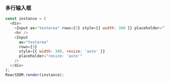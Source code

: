 ### 多行输入框

<!--start-code-->

```js
const instance = (
  <div>
    <Input as="textarea" rows={3} style={{ width: 300 }} placeholder="Textarea" />
    <hr />
    <Input
      as="textarea"
      rows={3}
      style={{ width: 300, resize: 'auto' }}
      placeholder="resize: 'auto'"
    />
  </div>
);
ReactDOM.render(instance);
```

<!--end-code-->
